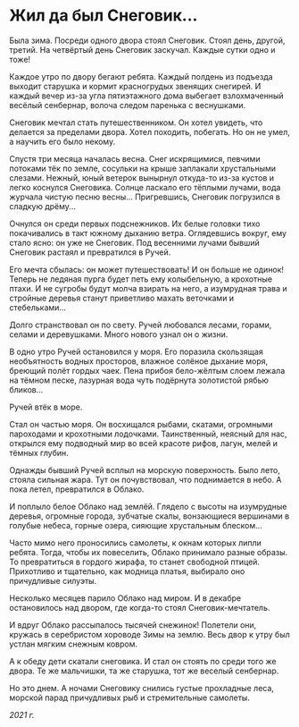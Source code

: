 # Жил да был Снеговик...

Была зима. Посреди одного двора стоял Снеговик. Стоял день, другой, третий. На четвёртый день Снеговик заскучал. Каждые сутки одно и тоже!

Каждое утро по двору бегают ребята. Каждый полдень из подъезда выходит старушка и кормит красногрудых звенящих снегирей. И каждый вечер из-за угла пятиэтажного дома выбегает взлохмаченный весёлый сенбернар, волоча следом паренька с веснушками. 

Снеговик мечтал стать путешественником. Он хотел увидеть, что делается за пределами двора. Хотел походить, побегать. Но он не умел, а научить его было некому.

Спустя три месяца началась весна. Снег искрящимися, певчими потоками тёк по земле, сосульки на крыше заплакали хрустальными слезами. Нежный, юный ветерок вынырнул откуда-то из-за кустов и легко коснулся Снеговика. Солнце ласкало его тёплыми лучами, вода журчала чистую песню весны... Пригревшись, Снеговик погрузился в сладкую дрёму...

Очнулся он среди первых подснежников. Их белые головки тихо покачивались в такт южному дыханию ветра. Оглядевшись вокруг, ему стало ясно: он уже не Снеговик. Под весенними лучами бывший Снеговик растаял и превратился в Ручей.

Его мечта сбылась: он может путешествовать! И он больше не одинок! Теперь не ледяная пурга будет петь ему колыбельную, а крохотные птахи. И не сугробы будут молча взирать на него, а изумрудная трава и стройные деревья станут приветливо махать веточками и стебельками...

Долго странствовал он по свету. Ручей любовался лесами, горами, селами и деревушками. Много нового узнал он о жизни.

В одно утро Ручей остановился у моря.
Его поразила скользящая необъятность водных просторов, влажное солёное дыхание моря, бреющий полёт гордых чаек. Пена прибоя бело-жёлтым слоем лежала на тёмном песке, лазурная вода чуть подёрнута золотистой рябью бликов...

Ручей втёк в море.

Стал он частью моря. Он восхищался рыбами, скатами, огромными пароходами и крохотными лодочками. Таинственный, неясный для нас, открылся ему подводный мир во всей красоте рифов, лагун, мелей и тёмных глубин.

Однажды бывший Ручей всплыл на морскую поверхность. Было лето, стояла сильная жара.
Тут он почувствовал, что поднимается в небо. А пока летел, превратился в Облако.

И поплыло белое Облако над землёй. Глядело с высоты на изумрудные деревья, огромные города, зубчатые скалы, вонзающиеся вершинами в голубые небеса, горные озера, сияющие хрустальным блеском...

Часто мимо него проносились самолеты, к окнам которых липли ребята. Тогда, чтобы их повеселить, Облако принимало разные образы. То превратиться в гордого жирафа, то станет свободной птицей. Прихотливо и тщательно, как модница платья, выбирало оно причудливые силуэты.

Несколько месяцев парило Облако над миром. И в декабре остановилось над двором, где когда-то стоял Снеговик-мечтатель.

И вдруг Облако рассыпалось тысячей снежинок!
Полетели они, кружась в серебристом хороводе Зимы на землю. Весь двор к утру был устлан мягким снежным ковром.

А к обеду дети скатали снеговика. И стал он стоять по среди того же двора. Те же мальчишки, та же старушка, тот же веселый сенбернар.

Но это днем. А ночами Снеговику снились густые прохладные леса, морской парад причудливых рыб и стремительные самолеты. 

*2021 г.*
